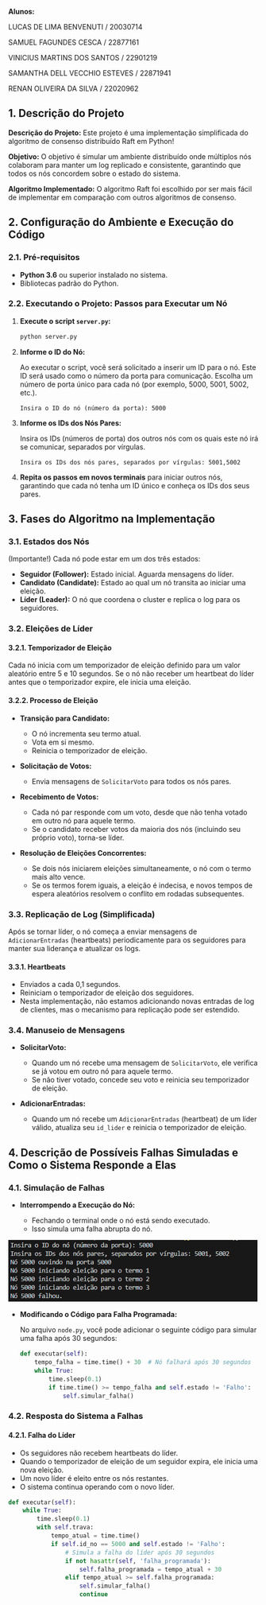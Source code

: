 **Alunos:** 

LUCAS DE LIMA BENVENUTI / 20030714

SAMUEL FAGUNDES CESCA / 22877161

VINICIUS MARTINS DOS SANTOS / 22901219

SAMANTHA DELL VECCHIO ESTEVES / 22871941

RENAN OLIVEIRA DA SILVA / 22020962

## 1. Descrição do Projeto

**Descrição do Projeto:** Este projeto é uma implementação simplificada do algoritmo de consenso distribuído Raft em Python!

**Objetivo:** O objetivo é simular um ambiente distribuído onde múltiplos nós colaboram para manter um log replicado e consistente, garantindo que todos os nós concordem sobre o estado do sistema.

**Algoritmo Implementado:** O algoritmo Raft foi escolhido por ser mais fácil de implementar em comparação com outros algoritmos de consenso.

## 2. Configuração do Ambiente e Execução do Código

### 2.1. Pré-requisitos

- **Python 3.6** ou superior instalado no sistema.
- Bibliotecas padrão do Python.

### 2.2. Executando o Projeto: Passos para Executar um Nó

1. **Execute o script `server.py`:**

   ```bash
   python server.py
   ```

2. **Informe o ID do Nó:**

   Ao executar o script, você será solicitado a inserir um ID para o nó. Este ID será usado como o número da porta para comunicação. Escolha um número de porta único para cada nó (por exemplo, 5000, 5001, 5002, etc.).

   ```
   Insira o ID do nó (número da porta): 5000
   ```

3. **Informe os IDs dos Nós Pares:**

   Insira os IDs (números de porta) dos outros nós com os quais este nó irá se comunicar, separados por vírgulas.

   ```
   Insira os IDs dos nós pares, separados por vírgulas: 5001,5002
   ```

4. **Repita os passos em novos terminais** para iniciar outros nós, garantindo que cada nó tenha um ID único e conheça os IDs dos seus pares.

## 3. Fases do Algoritmo na Implementação

### 3.1. Estados dos Nós

(Importante!) Cada nó pode estar em um dos três estados:

- **Seguidor (Follower):** Estado inicial. Aguarda mensagens do líder.
- **Candidato (Candidate):** Estado ao qual um nó transita ao iniciar uma eleição.
- **Líder (Leader):** O nó que coordena o cluster e replica o log para os seguidores.

### 3.2. Eleições de Líder

#### 3.2.1. Temporizador de Eleição

Cada nó inicia com um temporizador de eleição definido para um valor aleatório entre 5 e 10 segundos. Se o nó não receber um heartbeat do líder antes que o temporizador expire, ele inicia uma eleição.

#### 3.2.2. Processo de Eleição

- **Transição para Candidato:**

  - O nó incrementa seu termo atual.
  - Vota em si mesmo.
  - Reinicia o temporizador de eleição.

- **Solicitação de Votos:**

  - Envia mensagens de `SolicitarVoto` para todos os nós pares.

- **Recebimento de Votos:**

  - Cada nó par responde com um voto, desde que não tenha votado em outro nó para aquele termo.
  - Se o candidato receber votos da maioria dos nós (incluindo seu próprio voto), torna-se líder.

- **Resolução de Eleições Concorrentes:**

  - Se dois nós iniciarem eleições simultaneamente, o nó com o termo mais alto vence.
  - Se os termos forem iguais, a eleição é indecisa, e novos tempos de espera aleatórios resolvem o conflito em rodadas subsequentes.

### 3.3. Replicação de Log (Simplificada)

Após se tornar líder, o nó começa a enviar mensagens de `AdicionarEntradas` (heartbeats) periodicamente para os seguidores para manter sua liderança e atualizar os logs.

#### 3.3.1. Heartbeats

- Enviados a cada 0,1 segundos.
- Reiniciam o temporizador de eleição dos seguidores.
- Nesta implementação, não estamos adicionando novas entradas de log de clientes, mas o mecanismo para replicação pode ser estendido.

### 3.4. Manuseio de Mensagens

- **SolicitarVoto:**

  - Quando um nó recebe uma mensagem de `SolicitarVoto`, ele verifica se já votou em outro nó para aquele termo.
  - Se não tiver votado, concede seu voto e reinicia seu temporizador de eleição.

- **AdicionarEntradas:**

  - Quando um nó recebe um `AdicionarEntradas` (heartbeat) de um líder válido, atualiza seu `id_lider` e reinicia o temporizador de eleição.

## 4. Descrição de Possíveis Falhas Simuladas e Como o Sistema Responde a Elas

### 4.1. Simulação de Falhas

- **Interrompendo a Execução do Nó:**

  - Fechando o terminal onde o nó está sendo executado.
  - Isso simula uma falha abrupta do nó.

![teste](./teste_erro_socket.png)

- **Modificando o Código para Falha Programada:**

  No arquivo `node.py`, você pode adicionar o seguinte código para simular uma falha após 30 segundos:

  ```python
  def executar(self):
      tempo_falha = time.time() + 30  # Nó falhará após 30 segundos
      while True:
          time.sleep(0.1)
          if time.time() >= tempo_falha and self.estado != 'Falho':
              self.simular_falha()
  ```

### 4.2. Resposta do Sistema a Falhas

#### 4.2.1. Falha do Líder

- Os seguidores não recebem heartbeats do líder.
- Quando o temporizador de eleição de um seguidor expira, ele inicia uma nova eleição.
- Um novo líder é eleito entre os nós restantes.
- O sistema continua operando com o novo líder.

```python
def executar(self):
    while True:
        time.sleep(0.1)
        with self.trava:
            tempo_atual = time.time()
            if self.id_no == 5000 and self.estado != 'Falho':
                # Simula a falha do líder após 30 segundos
                if not hasattr(self, 'falha_programada'):
                    self.falha_programada = tempo_atual + 30
                elif tempo_atual >= self.falha_programada:
                    self.simular_falha()
                    continue
```

